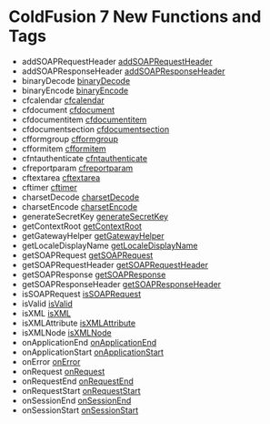 # ColdFusion 7 New Functions and Tags

- addSOAPRequestHeader [addSOAPRequestHeader](../functions/addsoaprequestheader.md)
- addSOAPResponseHeader [addSOAPResponseHeader](../functions/addsoapresponseheader.md)
- binaryDecode [binaryDecode](../functions/binarydecode.md)
- binaryEncode [binaryEncode](../functions/binaryencode.md)
- cfcalendar [cfcalendar](../tags/cfcalendar.md)
- cfdocument [cfdocument](../tags/cfdocument.md)
- cfdocumentitem [cfdocumentitem](../tags/cfdocumentitem.md)
- cfdocumentsection [cfdocumentsection](../tags/cfdocumentsection.md)
- cfformgroup [cfformgroup](../tags/cfformgroup.md)
- cfformitem [cfformitem](../tags/cfformitem.md)
- cfntauthenticate [cfntauthenticate](../tags/cfntauthenticate.md)
- cfreportparam [cfreportparam](../tags/cfreportparam.md)
- cftextarea [cftextarea](../tags/cftextarea.md)
- cftimer [cftimer](../tags/cftimer.md)
- charsetDecode [charsetDecode](../functions/charsetdecode.md)
- charsetEncode [charsetEncode](../functions/charsetencode.md)
- generateSecretKey [generateSecretKey](../functions/generatesecretkey.md)
- getContextRoot [getContextRoot](../functions/getcontextroot.md)
- getGatewayHelper [getGatewayHelper](../functions/getgatewayhelper.md)
- getLocaleDisplayName [getLocaleDisplayName](../functions/getlocaledisplayname.md)
- getSOAPRequest [getSOAPRequest](../functions/getsoaprequest.md)
- getSOAPRequestHeader [getSOAPRequestHeader](../functions/getsoaprequestheader.md)
- getSOAPResponse [getSOAPResponse](../functions/getsoapresponse.md)
- getSOAPResponseHeader [getSOAPResponseHeader](../functions/getsoapresponseheader.md)
- isSOAPRequest [isSOAPRequest](../functions/issoaprequest.md)
- isValid [isValid](../functions/isvalid.md)
- isXML [isXML](../functions/isxml.md)
- isXMLAttribute [isXMLAttribute](../functions/isxmlattribute.md)
- isXMLNode [isXMLNode](../functions/isxmlnode.md)
- onApplicationEnd [onApplicationEnd](../functions/onapplicationend.md)
- onApplicationStart [onApplicationStart](../functions/onapplicationstart.md)
- onError [onError](../functions/onerror.md)
- onRequest [onRequest](../functions/onrequest.md)
- onRequestEnd [onRequestEnd](../functions/onrequestend.md)
- onRequestStart [onRequestStart](../functions/onrequeststart.md)
- onSessionEnd [onSessionEnd](../functions/onsessionend.md)
- onSessionStart [onSessionStart](../functions/onsessionstart.md)
